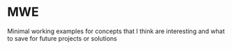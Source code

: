 # MWE
Minimal working examples for concepts that I think are interesting and what to save for future projects or solutions
